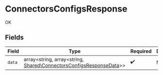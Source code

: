 # ConnectorsConfigsResponse

OK


## Fields

| Field                                                                                                                      | Type                                                                                                                       | Required                                                                                                                   | Description                                                                                                                |
| -------------------------------------------------------------------------------------------------------------------------- | -------------------------------------------------------------------------------------------------------------------------- | -------------------------------------------------------------------------------------------------------------------------- | -------------------------------------------------------------------------------------------------------------------------- |
| `data`                                                                                                                     | array<string, array<string, [Shared\ConnectorsConfigsResponseData](../../Models/Shared/ConnectorsConfigsResponseData.md)>> | :heavy_check_mark:                                                                                                         | N/A                                                                                                                        |